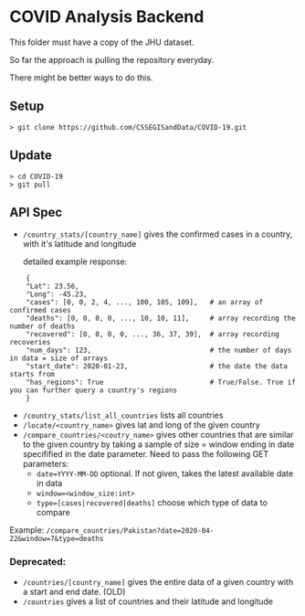 # COVID Analysis Backend

This folder must have a copy of the JHU dataset.

So far the approach is pulling the repository everyday.

There might be better ways to do this.

## Setup

``> git clone https://github.com/CSSEGISandData/COVID-19.git``

## Update

```
> cd COVID-19
> git pull
```

## API Spec
- `/country_stats/[country_name]`
    gives the confirmed cases in a country, with it's latitude and longitude
    
    detailed example response:
```
    {
    "Lat": 23.56,
    "Long": -45.23,
    "cases": [0, 0, 2, 4, ..., 100, 105, 109],   # an array of confirmed cases
    "deaths": [0, 0, 0, 0, ..., 10, 10, 11],     # array recording the number of deaths
    "recovered": [0, 0, 0, 0, ..., 36, 37, 39],  # array recording recoveries
    "num_days": 123,                             # the number of days in data = size of arrays
    "start_date": 2020-01-23,                    # the date the data starts from
    "has_regions": True                          # True/False. True if you can further query a country's regions 
    }
```
- `/country_stats/list_all_countries` lists all countries
- `/locate/<country_name>` gives lat and long of the given country
- `/compare_countries/<coutry_name>` gives other countries that are similar
to the given country by taking a sample of size = window ending in date specifified in the date parameter.
 Need to pass the following GET parameters:
    - `date=YYYY-MM-DD` optional. If not given, takes the 
    latest available date in data
    - `window=<window_size:int>` 
    - `type=[cases|recovered|deaths]` choose which type of data to compare

Example: `/compare_countries/Pakistan?date=2020-04-22&window=7&type=deaths`
    
### Deprecated:
- `/countries/[country_name]`
gives the entire data of a given country with a start and end date. (OLD)
- `/countries`
gives a list of countries and their latitude and longitude